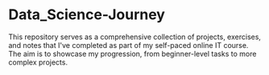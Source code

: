 # Data_Science-Journey
This repository serves as a comprehensive collection of projects, exercises, and notes that I've completed as part of my self-paced online IT course. The aim is to showcase my progression, from beginner-level tasks to more complex projects.

